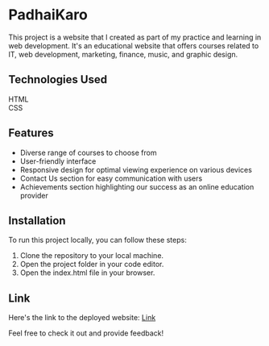 # PadhaiKaro

This project is a website that I created as part of my practice and learning in web development. It's an educational website that offers courses related to IT, web development, marketing, finance, music, and graphic design.

## Technologies Used
HTML<br/>
CSS<br/>


## Features
<ul>
<li>Diverse range of courses to choose from</li>
<li>User-friendly interface</li>
<li>Responsive design for optimal viewing experience on various devices</li>
<li>Contact Us section for easy communication with users</li>
<li>Achievements section highlighting our success as an online education provider</li>
</ul>

## Installation
To run this project locally, you can follow these steps:
<ol>
<li>Clone the repository to your local machine.</li>
<li>Open the project folder in your code editor.</li>
<li>Open the index.html file in your browser.</li>
</ol>

## Link
Here's the link to the deployed website: [Link](https://hamza-zaveri.github.io/PadhaiKaro/index.html)

Feel free to check it out and provide feedback!
